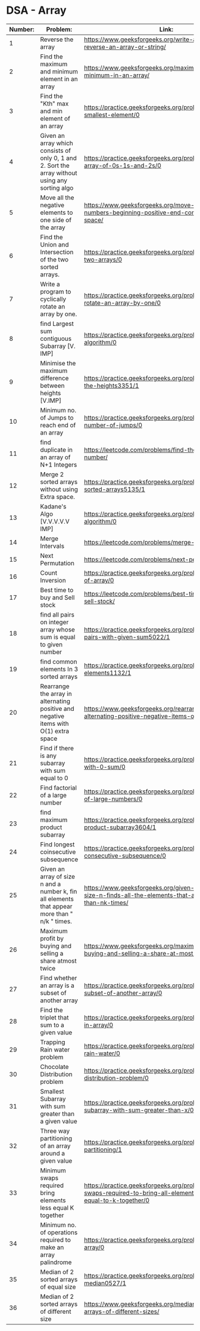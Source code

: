 # DSA - Array

| Number: | Problem:                                                                                        | Link:                                                                                                                       |
| ------- | ----------------------------------------------------------------------------------------------- | --------------------------------------------------------------------------------------------------------------------------- |
| 1       | Reverse the array                                                                               | https://www.geeksforgeeks.org/write-a-program-to-reverse-an-array-or-string/                                                |
| 2       | Find the maximum and minimum element in an array                                                | https://www.geeksforgeeks.org/maximum-and-minimum-in-an-array/                                                              |
| 3       | Find the "Kth" max and min element of an array                                                  | https://practice.geeksforgeeks.org/problems/kth-smallest-element/0                                                          |
| 4       | Given an array which consists of only 0, 1 and 2. Sort the array without using any sorting algo | https://practice.geeksforgeeks.org/problems/sort-an-array-of-0s-1s-and-2s/0                                                 |
| 5       | Move all the negative elements to one side of the array                                         | https://www.geeksforgeeks.org/move-negative-numbers-beginning-positive-end-constant-extra-space/                            |
| 6       | Find the Union and Intersection of the two sorted arrays.                                       | https://practice.geeksforgeeks.org/problems/union-of-two-arrays/0                                                           |
| 7       | Write a program to cyclically rotate an array by one.                                           | https://practice.geeksforgeeks.org/problems/cyclically-rotate-an-array-by-one/0                                             |
| 8       | find Largest sum contiguous Subarray [V. IMP]                                                   | https://practice.geeksforgeeks.org/problems/kadanes-algorithm/0                                                             |
| 9       | Minimise the maximum difference between heights [V.IMP]                                         | https://practice.geeksforgeeks.org/problems/minimize-the-heights3351/1                                                      |
| 10      | Minimum no. of Jumps to reach end of an array                                                   | https://practice.geeksforgeeks.org/problems/minimum-number-of-jumps/0                                                       |
| 11      | find duplicate in an array of N+1 Integers                                                      | https://leetcode.com/problems/find-the-duplicate-number/                                                                    |
| 12      | Merge 2 sorted arrays without using Extra space.                                                | https://practice.geeksforgeeks.org/problems/merge-two-sorted-arrays5135/1                                                   |
| 13      | Kadane's Algo [V.V.V.V.V IMP]                                                                   | https://practice.geeksforgeeks.org/problems/kadanes-algorithm/0                                                             |
| 14      | Merge Intervals                                                                                 | https://leetcode.com/problems/merge-intervals/                                                                              |
| 15      | Next Permutation                                                                                | https://leetcode.com/problems/next-permutation/                                                                             |
| 16      | Count Inversion                                                                                 | https://practice.geeksforgeeks.org/problems/inversion-of-array/0                                                            |
| 17      | Best time to buy and Sell stock                                                                 | https://leetcode.com/problems/best-time-to-buy-and-sell-stock/                                                              |
| 18      | find all pairs on integer array whose sum is equal to given number                              | https://practice.geeksforgeeks.org/problems/count-pairs-with-given-sum5022/1                                                |
| 19      | find common elements In 3 sorted arrays                                                         | https://practice.geeksforgeeks.org/problems/common-elements1132/1                                                           |
| 20      | Rearrange the array in alternating positive and negative items with O(1) extra space            | https://www.geeksforgeeks.org/rearrange-array-alternating-positive-negative-items-o1-extra-space/                           |
| 21      | Find if there is any subarray with sum equal to 0                                               | https://practice.geeksforgeeks.org/problems/subarray-with-0-sum/0                                                           |
| 22      | Find factorial of a large number                                                                | https://practice.geeksforgeeks.org/problems/factorials-of-large-numbers/0                                                   |
| 23      | find maximum product subarray                                                                   | https://practice.geeksforgeeks.org/problems/maximum-product-subarray3604/1                                                  |
| 24      | Find longest coinsecutive subsequence                                                           | https://practice.geeksforgeeks.org/problems/longest-consecutive-subsequence/0                                               |
| 25      | Given an array of size n and a number k, fin all elements that appear more than " n/k " times.  | https://www.geeksforgeeks.org/given-an-array-of-of-size-n-finds-all-the-elements-that-appear-more-than-nk-times/            |
| 26      | Maximum profit by buying and selling a share atmost twice                                       | https://www.geeksforgeeks.org/maximum-profit-by-buying-and-selling-a-share-at-most-twice/                                   |
| 27      | Find whether an array is a subset of another array                                              | https://practice.geeksforgeeks.org/problems/array-subset-of-another-array/0                                                 |
| 28      | Find the triplet that sum to a given value                                                      | https://practice.geeksforgeeks.org/problems/triplet-sum-in-array/0                                                          |
| 29      | Trapping Rain water problem                                                                     | https://practice.geeksforgeeks.org/problems/trapping-rain-water/0                                                           |
| 30      | Chocolate Distribution problem                                                                  | https://practice.geeksforgeeks.org/problems/chocolate-distribution-problem/0                                                |
| 31      | Smallest Subarray with sum greater than a given value                                           | https://practice.geeksforgeeks.org/problems/smallest-subarray-with-sum-greater-than-x/0                                     |
| 32      | Three way partitioning of an array around a given value                                         | https://practice.geeksforgeeks.org/problems/three-way-partitioning/1                                                        |
| 33      | Minimum swaps required bring elements less equal K together                                     | https://practice.geeksforgeeks.org/problems/minimum-swaps-required-to-bring-all-elements-less-than-or-equal-to-k-together/0 |
| 34      | Minimum no. of operations required to make an array palindrome                                  | https://practice.geeksforgeeks.org/problems/palindromic-array/0                                                             |
| 35      | Median of 2 sorted arrays of equal size                                                         | https://practice.geeksforgeeks.org/problems/find-the-median0527/1                                                           |
| 36      | Median of 2 sorted arrays of different size                                                     | https://www.geeksforgeeks.org/median-of-two-sorted-arrays-of-different-sizes/                                               |
